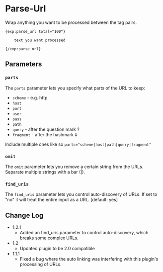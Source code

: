 # Parse-Url

Wrap anything you want to be processed between the tag pairs.

    {exp:parse_url total="100"}

        text you want processed

    {/exp:parse_url}

## Parameters

### `parts`

The `parts` parameter lets you specify what parts of the URL to keep:

- `scheme` - e.g. http
- `host`
- `port`
- `user`
- `pass`
- `path`
- `query` - after the question mark ?
- `fragment` - after the hashmark #

Include multiple ones like so `parts="scheme|host|path|query|fragment"`

### `omit`

The `omit` parameter lets you remove a certain string from the URLs. Separate multiple strings with a bar (|).

### `find_uris`

The `find_uris` parameter lets you control auto-discovery of URLs. If set to "no" it will treat the entire input as a URL. [default: yes]

## Change Log

- 1.2.1
	- Added an find_uris parameter to control auto-discovery, which breaks some complex URLs.
- 1.2
	- Updated plugin to be 2.0 compatible
- 1.1.1
	- Fixed a bug where the auto linking was interfering with this plugin's processing of URLs.
